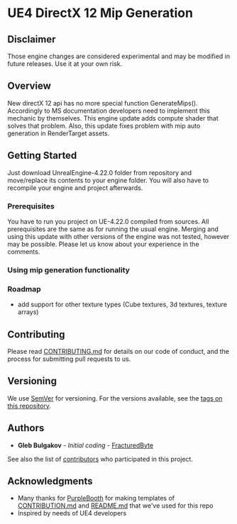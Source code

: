 # UE4 DirectX 12 Mip Generation

## Disclaimer
Those engine changes are considered experimental and may be modified in future releases. Use it at your own risk.

## Overview

New directX 12 api has no more special function GenerateMips(). Accordingly to MS documentation developers need to implement this mechanic by themselves. This engine update adds compute shader that solves that problem. Also, this update fixes problem with mip auto generation in RenderTarget assets.

## Getting Started

Just download UnrealEngine-4.22.0 folder from repository and move/replace its contents to your engine folder. You will also have to recompile your engine and project afterwards.

### Prerequisites

You have to run you project on UE-4.22.0 compiled from sources. All prerequisites are the same as for running the usual engine. Merging and using this update with other versions of the engine was not tested, however may be possible. Please let us know about your experience in the comments.

### Using mip generation functionality


### Roadmap

- add support for other texture types (Cube textures, 3d textures, texture arrays)

## Contributing

Please read [CONTRIBUTING.md](Documentation/CONTRIBUTING.md) for details on our code of conduct, and the process for submitting pull requests to us.

## Versioning

We use [SemVer](http://semver.org/) for versioning. For the versions available, see the [tags on this repository](https://github.com/fracturedbyte/UE4-MaterialBlending/tags). 

## Authors

* **Gleb Bulgakov** - *Initial coding* - [FracturedByte](https://github.com/BulgakovGleb)

See also the list of [contributors](https://github.com/fracturedbyte/UE4-MultiViewRendering/contributors) who participated in this project.

## Acknowledgments

* Many thanks for [PurpleBooth](https://gist.github.com/PurpleBooth/) for making templates of [CONTRIBUTION.md](https://gist.github.com/PurpleBooth/b24679402957c63ec426) and [README.md](https://gist.github.com/PurpleBooth/109311bb0361f32d87a2) that we've used for this repo
* Inspired by needs of UE4 developers
